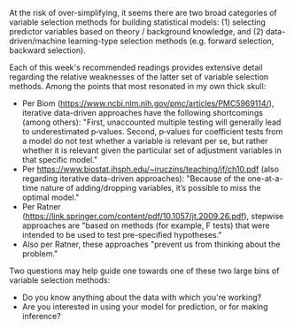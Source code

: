 At the risk of over-simplifying, it seems there are two broad categories of variable selection methods for building statistical models:  (1) selecting predictor variables based on theory / background knowledge, and (2) data-driven/machine learning-type selection methods (e.g. forward selection, backward selection).

Each of this week's recommended readings provides extensive detail regarding the relative weaknesses of the latter set of variable selection methods.  Among the points that most resonated in my own thick skull:
* Per Biom (https://www.ncbi.nlm.nih.gov/pmc/articles/PMC5969114/), iterative data-driven approaches have the following shortcomings (among others):  "First, unaccounted multiple testing will generally lead to underestimated p‐values. Second, p‐values for coefficient tests from a model do not test whether a variable is relevant per se, but rather whether it is relevant given the particular set of adjustment variables in that specific model."
* Per https://www.biostat.jhsph.edu/~iruczins/teaching/jf/ch10.pdf (also regarding iterative data-driven approaches): "Because of the one-at-a-time nature of adding/dropping variables, it’s possible to miss the optimal model."
* Per Ratner (https://link.springer.com/content/pdf/10.1057/jt.2009.26.pdf), stepwise approaches are "based on methods (for example, F tests) that were intended to be used to test pre-specified hypotheses."
* Also per Ratner, these approaches "prevent us from thinking about the problem."

Two questions may help guide one towards one of these two large bins of variable selection methods:
* Do you know anything about the data with which you're working?
* Are you interested in using your model for prediction, or for making inference?



